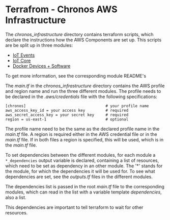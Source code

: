 # Terrafrom - Chronos AWS Infrastructure 
The _chronos_infrastructure_ directory contains terraform scripts, which declare the instructions how the AWS Components
are set up. This scripts are be split up in three modules:
- [IoT Events](iot_events/README.md)
- [IoT Core](iot_core/README.md)
- [Docker Devices + Software](docker/README.md)

To get more information, see the corresponding module README's

The _main.tf_ in the _chronos_infrastructure_ directory contains the AWS profile and region name and run the three
different modules.
The profile needs to be declared in the _.aws/credentials_ file with the following specifications:

```
[chronos]                                   # your profile name
aws_access_key_id = your access key         # required
aws_secret_access_key = your secret key     # required
region = us-east-1                          # optional
```
The profile name need to be the same as the declared profile name in the _main.tf_ file.
A region is required either in the AWS credential file or in the _main.tf_ file. If in both files a region is specified,
this will be used, which is in the _main.tf_ file.

To set dependencies between the different modules, for each module a ```*_dependencies``` output variable is declared,
containing a list of resources, which need to be set as dependency in an other module. The '*' stands for the module,
for which the dependencies it will be used for. To see what dependencies are set, see the _outputs.tf_ files in the 
different modules.

The dependencies list is passed in the root _main.tf_ file to the corresponding modules, which can read in the list with 
a variable template _dependencies_, also a list.

This dependencies are important to tell terraform to wait for other resources.